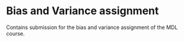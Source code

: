 # Bias and Variance assignment

Contains submission for the bias and variance assignment of the MDL course.
